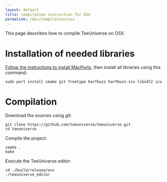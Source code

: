 ```yaml
---
layout: default
title: Compilation instruction for OSX
permalink: /doc/compilation/osx
---
```


This page describes how to compile TeeUniverse on OSX

# Installation of needed libraries #

[Follow the instructions to install MacPorts](https://www.macports.org/install.php), then install all libraries using this command:

```
sudo port install cmake git freetype harfbuzz harfbuzz-icu libsdl2 icu
```

# Compilation #

Download the sources using git:
```
git clone https://github.com/teeuniverse/teeuniverse.git
cd teeuniverse
```

Compile the project:
```
cmake .
make
```

Execute the TeeUniverse editor:
```
cd ./build/release/osx
./teeuniverse_editor
```
